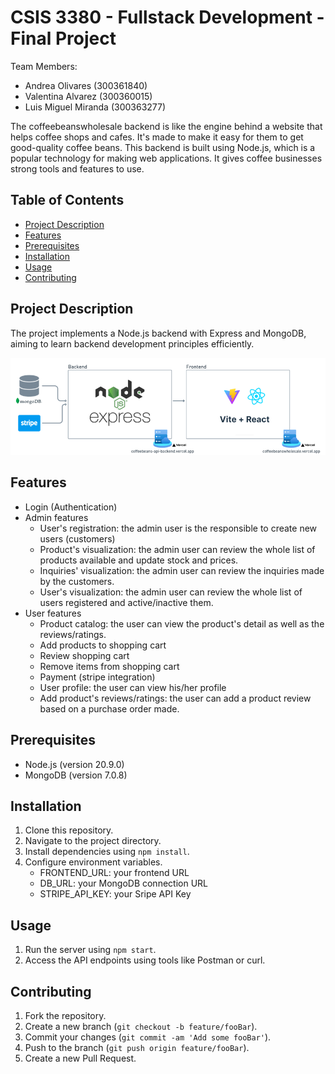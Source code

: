 # CSIS 3380 - Fullstack Development - Final Project

Team Members:
- Andrea Olivares (300361840)
- Valentina Alvarez (300360015)
- Luis Miguel Miranda (300363277)

The coffeebeanswholesale backend is like the engine behind a website that helps coffee shops and cafes. It's made to make it easy for them to get good-quality coffee beans. This backend is built using Node.js, which is a popular technology for making web applications. It gives coffee businesses strong tools and features to use.

## Table of Contents

- [Project Description](#project-description)
- [Features](#features)
- [Prerequisites](#prerequisites)
- [Installation](#installation)
- [Usage](#usage)
- [Contributing](#contributing)

## Project Description

The project implements a Node.js backend with Express and MongoDB, aiming to learn backend development principles efficiently.

![Project Architecture](assets/project_architecture.png)

## Features

- Login (Authentication)
- Admin features
    - User's registration: the admin user is the responsible to create new users (customers)
    - Product's visualization: the admin user can review the whole list of products available and update stock and prices.
    - Inquiries' visualization: the admin user can review the inquiries made by the customers.
    - User's visualization: the admin user can review the whole list of users registered and active/inactive them.
- User features
    - Product catalog: the user can view the product's detail as well as the reviews/ratings.
    - Add products to shopping cart
    - Review shopping cart
    - Remove items from shopping cart
    - Payment (stripe integration)
    - User profile: the user can view his/her profile
    - Add product's reviews/ratings: the user can add a product review based on a purchase order made.

## Prerequisites

- Node.js (version 20.9.0)
- MongoDB (version 7.0.8)

## Installation

1. Clone this repository.
2. Navigate to the project directory.
3. Install dependencies using `npm install`.
4. Configure environment variables.
    - FRONTEND_URL: your frontend URL
    - DB_URL: your MongoDB connection URL
    - STRIPE_API_KEY: your Sripe API Key

## Usage

1. Run the server using `npm start`.
2. Access the API endpoints using tools like Postman or curl.

## Contributing

1. Fork the repository.
2. Create a new branch (`git checkout -b feature/fooBar`).
3. Commit your changes (`git commit -am 'Add some fooBar'`).
4. Push to the branch (`git push origin feature/fooBar`).
5. Create a new Pull Request.
